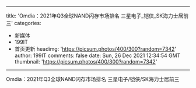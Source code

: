 
---
title: 'Omdia：2021年Q3全球NAND闪存市场排名 三星电子_铠侠_SK海力士居前三'
categories: 
 - 新媒体
 - 199IT
 - 首页更新
headimg: 'https://picsum.photos/400/300?random=7342'
author: 199IT
comments: false
date: Sun, 26 Dec 2021 12:34:54 GMT
thumbnail: 'https://picsum.photos/400/300?random=7342'
---

<div>   
Omdia：2021年Q3全球NAND闪存市场排名 三星电子/铠侠/SK海力士居前三  
</div>
            